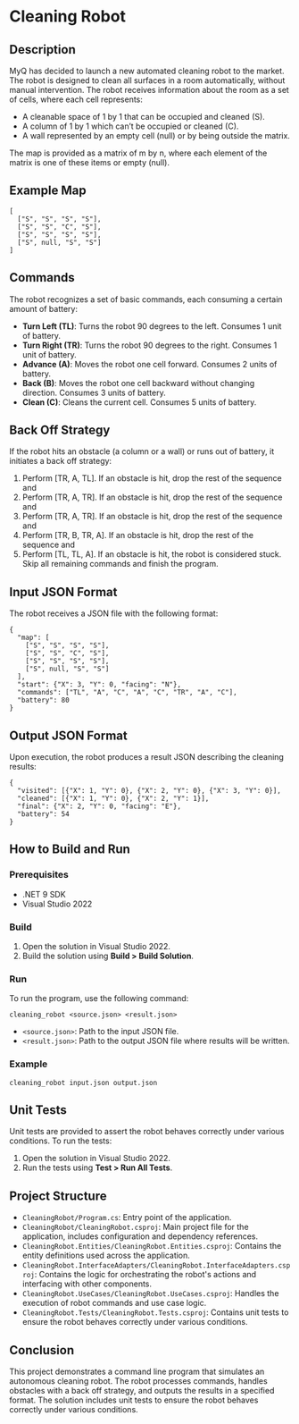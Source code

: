 # Cleaning Robot

## Description

MyQ has decided to launch a new automated cleaning robot to the market. The robot is designed to clean all surfaces in a room automatically, without manual intervention. The robot receives information about the room as a set of cells, where each cell represents:
- A cleanable space of 1 by 1 that can be occupied and cleaned (S).
- A column of 1 by 1 which can’t be occupied or cleaned (C).
- A wall represented by an empty cell (null) or by being outside the matrix.

The map is provided as a matrix of m by n, where each element of the matrix is one of these items or empty (null).

## Example Map


```
[
  ["S", "S", "S", "S"],
  ["S", "S", "C", "S"],
  ["S", "S", "S", "S"],
  ["S", null, "S", "S"]
]

```

## Commands

The robot recognizes a set of basic commands, each consuming a certain amount of battery:
- **Turn Left (TL)**: Turns the robot 90 degrees to the left. Consumes 1 unit of battery.
- **Turn Right (TR)**: Turns the robot 90 degrees to the right. Consumes 1 unit of battery.
- **Advance (A)**: Moves the robot one cell forward. Consumes 2 units of battery.
- **Back (B)**: Moves the robot one cell backward without changing direction. Consumes 3 units of battery.
- **Clean (C)**: Cleans the current cell. Consumes 5 units of battery.

## Back Off Strategy

If the robot hits an obstacle (a column or a wall) or runs out of battery, it initiates a back off strategy:
1. Perform [TR, A, TL]. If an obstacle is hit, drop the rest of the sequence and
2. Perform [TR, A, TR]. If an obstacle is hit, drop the rest of the sequence and
3. Perform [TR, A, TR]. If an obstacle is hit, drop the rest of the sequence and
4. Perform [TR, B, TR, A]. If an obstacle is hit, drop the rest of the sequence and
5. Perform [TL, TL, A]. If an obstacle is hit, the robot is considered stuck. Skip all remaining commands and finish the program.

## Input JSON Format

The robot receives a JSON file with the following format:


```
{
  "map": [
    ["S", "S", "S", "S"],
    ["S", "S", "C", "S"],
    ["S", "S", "S", "S"],
    ["S", null, "S", "S"]
  ],
  "start": {"X": 3, "Y": 0, "facing": "N"},
  "commands": ["TL", "A", "C", "A", "C", "TR", "A", "C"],
  "battery": 80
}

```

## Output JSON Format

Upon execution, the robot produces a result JSON describing the cleaning results:


```
{
  "visited": [{"X": 1, "Y": 0}, {"X": 2, "Y": 0}, {"X": 3, "Y": 0}],
  "cleaned": [{"X": 1, "Y": 0}, {"X": 2, "Y": 1}],
  "final": {"X": 2, "Y": 0, "facing": "E"},
  "battery": 54
}

```

## How to Build and Run

### Prerequisites

- .NET 9 SDK
- Visual Studio 2022

### Build

1. Open the solution in Visual Studio 2022.
2. Build the solution using __Build > Build Solution__.

### Run

To run the program, use the following command:


```
cleaning_robot <source.json> <result.json>

```

- `<source.json>`: Path to the input JSON file.
- `<result.json>`: Path to the output JSON file where results will be written.

### Example


```
cleaning_robot input.json output.json

```

## Unit Tests

Unit tests are provided to assert the robot behaves correctly under various conditions. To run the tests:

1. Open the solution in Visual Studio 2022.
2. Run the tests using __Test > Run All Tests__.


## Project Structure

- `CleaningRobot/Program.cs`: Entry point of the application.
- `CleaningRobot/CleaningRobot.csproj`: Main project file for the application, includes configuration and dependency references.
- `CleaningRobot.Entities/CleaningRobot.Entities.csproj`: Contains the entity definitions used across the application.
- `CleaningRobot.InterfaceAdapters/CleaningRobot.InterfaceAdapters.csproj`: Contains the logic for orchestrating the robot's actions and interfacing with other components.
- `CleaningRobot.UseCases/CleaningRobot.UseCases.csproj`: Handles the execution of robot commands and use case logic.
- `CleaningRobot.Tests/CleaningRobot.Tests.csproj`: Contains unit tests to ensure the robot behaves correctly under various conditions.

## Conclusion

This project demonstrates a command line program that simulates an autonomous cleaning robot. The robot processes commands, handles obstacles with a back off strategy, and outputs the results in a specified format. The solution includes unit tests to ensure the robot behaves correctly under various conditions.
